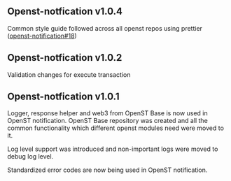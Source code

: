 ## Openst-notfication v1.0.4
Common style guide followed across all openst repos using prettier ([openst-notification#18](https://github.com/OpenSTFoundation/openst-notification/issues/18))

## Openst-notfication v1.0.2
Validation changes for execute transaction

## Openst-notfication v1.0.1
Logger, response helper and web3 from OpenST Base is now used in OpenST notification. OpenST Base repository was created and all the common functionality which different openst modules need were moved to it.

Log level support was introduced and non-important logs were moved to debug log level.

Standardized error codes are now being used in OpenST notification.
